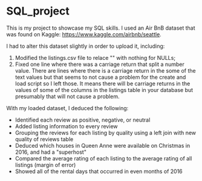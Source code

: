 # SQL_project

This is my project to showcase my SQL skills. I used an Air BnB dataset that was found on Kaggle: https://www.kaggle.com/airbnb/seattle. 

I had to alter this dataset slightly in order to upload it, including: 
1. Modified  the listings.csv file to relace "" with nothing for NULLs; 
2. Fixed one line where there was a carriage return that split a number value. There are lines where there is a carriage return in the some of the text values but that seems to not cause a problem for the create and load script so I left those. It means there will be carriage returns in the values of some of the columns in the listings table in your database but presumably that will not cause a problem.

With my loaded dataset, I deduced the following:
* Identified each review as positive, negative, or neutral
* Added listing information to every review
* Grouping the reviews for each listing by quality using a left join with new quality of reviews table
* Deduced which houses in Queen Anne were available on Christmas in 2016, and had a "superhost"
* Compared the average rating of each listing to the average rating of all listings (margin of error)
* Showed all of the rental days that occurred in even months of 2016
